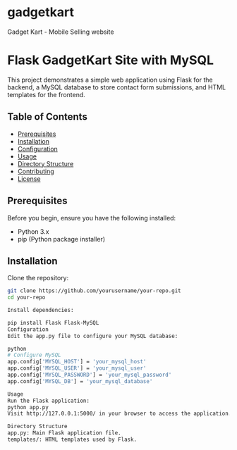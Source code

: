 # gadgetkart
Gadget Kart - Mobile Selling website

# Flask GadgetKart Site with MySQL

This project demonstrates a simple web application using Flask for the backend, a MySQL database to store contact form submissions, and HTML templates for the frontend.

## Table of Contents

- [Prerequisites](#prerequisites)
- [Installation](#installation)
- [Configuration](#configuration)
- [Usage](#usage)
- [Directory Structure](#directory-structure)
- [Contributing](#contributing)
- [License](#license)

## Prerequisites

Before you begin, ensure you have the following installed:

- Python 3.x
- pip (Python package installer)

## Installation

Clone the repository:

   ```bash
   git clone https://github.com/yourusername/your-repo.git
   cd your-repo

Install dependencies:

pip install Flask Flask-MySQL
Configuration
Edit the app.py file to configure your MySQL database:

python
# Configure MySQL
app.config['MYSQL_HOST'] = 'your_mysql_host'
app.config['MYSQL_USER'] = 'your_mysql_user'
app.config['MYSQL_PASSWORD'] = 'your_mysql_password'
app.config['MYSQL_DB'] = 'your_mysql_database'

Usage
Run the Flask application:
python app.py
Visit http://127.0.0.1:5000/ in your browser to access the application.

Directory Structure
app.py: Main Flask application file.
templates/: HTML templates used by Flask.

